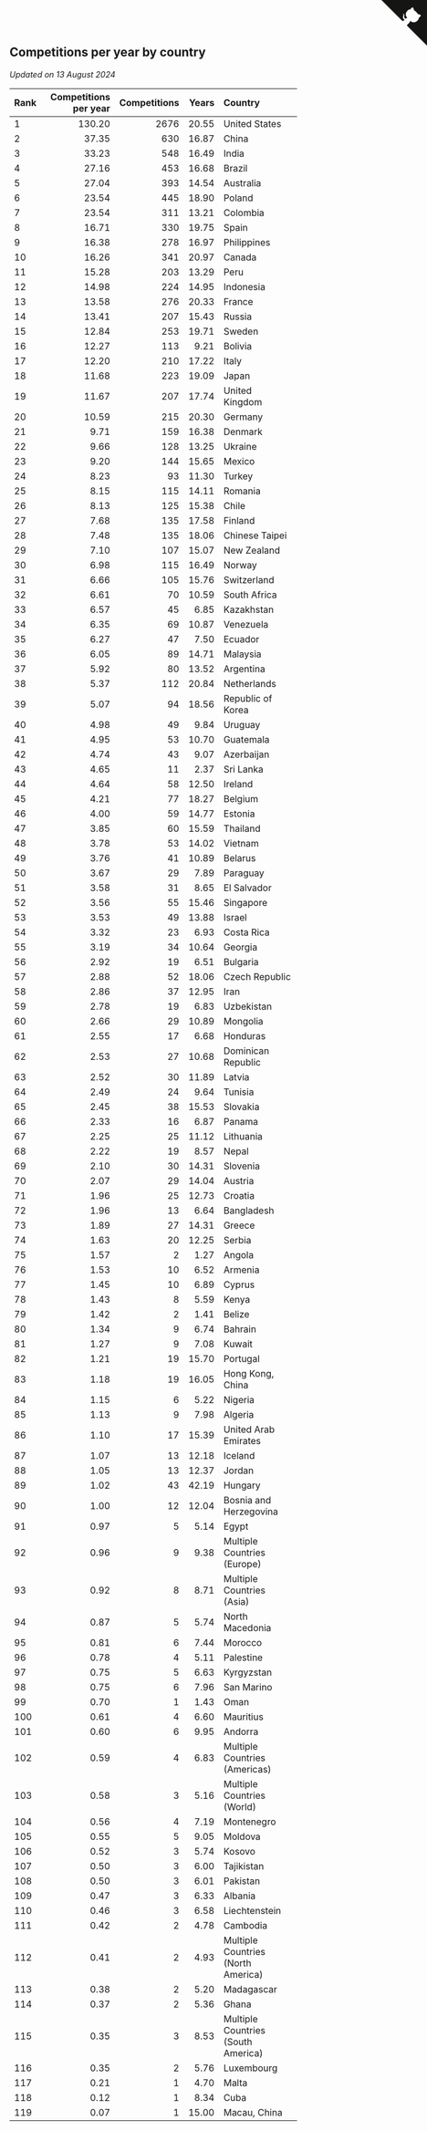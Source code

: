 ## Competitions per year by country

*Updated on 13 August 2024*

| Rank | Competitions per year | Competitions | Years | Country |
| :--- | ---: | ---: | ---: | :--- |
| 1 | 130.20 | 2676 | 20.55 | United States |
| 2 | 37.35 | 630 | 16.87 | China |
| 3 | 33.23 | 548 | 16.49 | India |
| 4 | 27.16 | 453 | 16.68 | Brazil |
| 5 | 27.04 | 393 | 14.54 | Australia |
| 6 | 23.54 | 445 | 18.90 | Poland |
| 7 | 23.54 | 311 | 13.21 | Colombia |
| 8 | 16.71 | 330 | 19.75 | Spain |
| 9 | 16.38 | 278 | 16.97 | Philippines |
| 10 | 16.26 | 341 | 20.97 | Canada |
| 11 | 15.28 | 203 | 13.29 | Peru |
| 12 | 14.98 | 224 | 14.95 | Indonesia |
| 13 | 13.58 | 276 | 20.33 | France |
| 14 | 13.41 | 207 | 15.43 | Russia |
| 15 | 12.84 | 253 | 19.71 | Sweden |
| 16 | 12.27 | 113 | 9.21 | Bolivia |
| 17 | 12.20 | 210 | 17.22 | Italy |
| 18 | 11.68 | 223 | 19.09 | Japan |
| 19 | 11.67 | 207 | 17.74 | United Kingdom |
| 20 | 10.59 | 215 | 20.30 | Germany |
| 21 | 9.71 | 159 | 16.38 | Denmark |
| 22 | 9.66 | 128 | 13.25 | Ukraine |
| 23 | 9.20 | 144 | 15.65 | Mexico |
| 24 | 8.23 | 93 | 11.30 | Turkey |
| 25 | 8.15 | 115 | 14.11 | Romania |
| 26 | 8.13 | 125 | 15.38 | Chile |
| 27 | 7.68 | 135 | 17.58 | Finland |
| 28 | 7.48 | 135 | 18.06 | Chinese Taipei |
| 29 | 7.10 | 107 | 15.07 | New Zealand |
| 30 | 6.98 | 115 | 16.49 | Norway |
| 31 | 6.66 | 105 | 15.76 | Switzerland |
| 32 | 6.61 | 70 | 10.59 | South Africa |
| 33 | 6.57 | 45 | 6.85 | Kazakhstan |
| 34 | 6.35 | 69 | 10.87 | Venezuela |
| 35 | 6.27 | 47 | 7.50 | Ecuador |
| 36 | 6.05 | 89 | 14.71 | Malaysia |
| 37 | 5.92 | 80 | 13.52 | Argentina |
| 38 | 5.37 | 112 | 20.84 | Netherlands |
| 39 | 5.07 | 94 | 18.56 | Republic of Korea |
| 40 | 4.98 | 49 | 9.84 | Uruguay |
| 41 | 4.95 | 53 | 10.70 | Guatemala |
| 42 | 4.74 | 43 | 9.07 | Azerbaijan |
| 43 | 4.65 | 11 | 2.37 | Sri Lanka |
| 44 | 4.64 | 58 | 12.50 | Ireland |
| 45 | 4.21 | 77 | 18.27 | Belgium |
| 46 | 4.00 | 59 | 14.77 | Estonia |
| 47 | 3.85 | 60 | 15.59 | Thailand |
| 48 | 3.78 | 53 | 14.02 | Vietnam |
| 49 | 3.76 | 41 | 10.89 | Belarus |
| 50 | 3.67 | 29 | 7.89 | Paraguay |
| 51 | 3.58 | 31 | 8.65 | El Salvador |
| 52 | 3.56 | 55 | 15.46 | Singapore |
| 53 | 3.53 | 49 | 13.88 | Israel |
| 54 | 3.32 | 23 | 6.93 | Costa Rica |
| 55 | 3.19 | 34 | 10.64 | Georgia |
| 56 | 2.92 | 19 | 6.51 | Bulgaria |
| 57 | 2.88 | 52 | 18.06 | Czech Republic |
| 58 | 2.86 | 37 | 12.95 | Iran |
| 59 | 2.78 | 19 | 6.83 | Uzbekistan |
| 60 | 2.66 | 29 | 10.89 | Mongolia |
| 61 | 2.55 | 17 | 6.68 | Honduras |
| 62 | 2.53 | 27 | 10.68 | Dominican Republic |
| 63 | 2.52 | 30 | 11.89 | Latvia |
| 64 | 2.49 | 24 | 9.64 | Tunisia |
| 65 | 2.45 | 38 | 15.53 | Slovakia |
| 66 | 2.33 | 16 | 6.87 | Panama |
| 67 | 2.25 | 25 | 11.12 | Lithuania |
| 68 | 2.22 | 19 | 8.57 | Nepal |
| 69 | 2.10 | 30 | 14.31 | Slovenia |
| 70 | 2.07 | 29 | 14.04 | Austria |
| 71 | 1.96 | 25 | 12.73 | Croatia |
| 72 | 1.96 | 13 | 6.64 | Bangladesh |
| 73 | 1.89 | 27 | 14.31 | Greece |
| 74 | 1.63 | 20 | 12.25 | Serbia |
| 75 | 1.57 | 2 | 1.27 | Angola |
| 76 | 1.53 | 10 | 6.52 | Armenia |
| 77 | 1.45 | 10 | 6.89 | Cyprus |
| 78 | 1.43 | 8 | 5.59 | Kenya |
| 79 | 1.42 | 2 | 1.41 | Belize |
| 80 | 1.34 | 9 | 6.74 | Bahrain |
| 81 | 1.27 | 9 | 7.08 | Kuwait |
| 82 | 1.21 | 19 | 15.70 | Portugal |
| 83 | 1.18 | 19 | 16.05 | Hong Kong, China |
| 84 | 1.15 | 6 | 5.22 | Nigeria |
| 85 | 1.13 | 9 | 7.98 | Algeria |
| 86 | 1.10 | 17 | 15.39 | United Arab Emirates |
| 87 | 1.07 | 13 | 12.18 | Iceland |
| 88 | 1.05 | 13 | 12.37 | Jordan |
| 89 | 1.02 | 43 | 42.19 | Hungary |
| 90 | 1.00 | 12 | 12.04 | Bosnia and Herzegovina |
| 91 | 0.97 | 5 | 5.14 | Egypt |
| 92 | 0.96 | 9 | 9.38 | Multiple Countries (Europe) |
| 93 | 0.92 | 8 | 8.71 | Multiple Countries (Asia) |
| 94 | 0.87 | 5 | 5.74 | North Macedonia |
| 95 | 0.81 | 6 | 7.44 | Morocco |
| 96 | 0.78 | 4 | 5.11 | Palestine |
| 97 | 0.75 | 5 | 6.63 | Kyrgyzstan |
| 98 | 0.75 | 6 | 7.96 | San Marino |
| 99 | 0.70 | 1 | 1.43 | Oman |
| 100 | 0.61 | 4 | 6.60 | Mauritius |
| 101 | 0.60 | 6 | 9.95 | Andorra |
| 102 | 0.59 | 4 | 6.83 | Multiple Countries (Americas) |
| 103 | 0.58 | 3 | 5.16 | Multiple Countries (World) |
| 104 | 0.56 | 4 | 7.19 | Montenegro |
| 105 | 0.55 | 5 | 9.05 | Moldova |
| 106 | 0.52 | 3 | 5.74 | Kosovo |
| 107 | 0.50 | 3 | 6.00 | Tajikistan |
| 108 | 0.50 | 3 | 6.01 | Pakistan |
| 109 | 0.47 | 3 | 6.33 | Albania |
| 110 | 0.46 | 3 | 6.58 | Liechtenstein |
| 111 | 0.42 | 2 | 4.78 | Cambodia |
| 112 | 0.41 | 2 | 4.93 | Multiple Countries (North America) |
| 113 | 0.38 | 2 | 5.20 | Madagascar |
| 114 | 0.37 | 2 | 5.36 | Ghana |
| 115 | 0.35 | 3 | 8.53 | Multiple Countries (South America) |
| 116 | 0.35 | 2 | 5.76 | Luxembourg |
| 117 | 0.21 | 1 | 4.70 | Malta |
| 118 | 0.12 | 1 | 8.34 | Cuba |
| 119 | 0.07 | 1 | 15.00 | Macau, China |


<a href="https://github.com/JustinTimeCuber/wca_statistics" class="github-corner" aria-label="View source on Github"><svg width="80" height="80" viewBox="0 0 250 250" style="fill:#151513; color:#fff; position: absolute; top: 0; border: 0; right: 0;" aria-hidden="true"><path d="M0,0 L115,115 L130,115 L142,142 L250,250 L250,0 Z"></path><path d="M128.3,109.0 C113.8,99.7 119.0,89.6 119.0,89.6 C122.0,82.7 120.5,78.6 120.5,78.6 C119.2,72.0 123.4,76.3 123.4,76.3 C127.3,80.9 125.5,87.3 125.5,87.3 C122.9,97.6 130.6,101.9 134.4,103.2" fill="currentColor" style="transform-origin: 130px 106px;" class="octo-arm"></path><path d="M115.0,115.0 C114.9,115.1 118.7,116.5 119.8,115.4 L133.7,101.6 C136.9,99.2 139.9,98.4 142.2,98.6 C133.8,88.0 127.5,74.4 143.8,58.0 C148.5,53.4 154.0,51.2 159.7,51.0 C160.3,49.4 163.2,43.6 171.4,40.1 C171.4,40.1 176.1,42.5 178.8,56.2 C183.1,58.6 187.2,61.8 190.9,65.4 C194.5,69.0 197.7,73.2 200.1,77.6 C213.8,80.2 216.3,84.9 216.3,84.9 C212.7,93.1 206.9,96.0 205.4,96.6 C205.1,102.4 203.0,107.8 198.3,112.5 C181.9,128.9 168.3,122.5 157.7,114.1 C157.9,116.9 156.7,120.9 152.7,124.9 L141.0,136.5 C139.8,137.7 141.6,141.9 141.8,141.8 Z" fill="currentColor" class="octo-body"></path></svg></a><style>.github-corner:hover .octo-arm{animation:octocat-wave 560ms ease-in-out}@keyframes octocat-wave{0%,100%{transform:rotate(0)}20%,60%{transform:rotate(-25deg)}40%,80%{transform:rotate(10deg)}}@media (max-width:500px){.github-corner:hover .octo-arm{animation:none}.github-corner .octo-arm{animation:octocat-wave 560ms ease-in-out}}</style>
